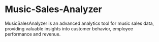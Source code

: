 # Music-Sales-Analyzer
MusicSalesAnalyzer is an advanced analytics tool for music sales data, providing valuable insights into customer behavior, employee performance and revenue.
